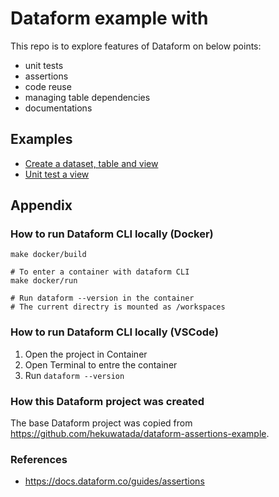 # Dataform example with 

This repo is to explore features of Dataform on below points:
- unit tests
- assertions
- code reuse
- managing table dependencies
- documentations

## Examples
- [Create a dataset, table and view](./docs/create-dataset-table-view.md)
- [Unit test a view](./docs/create-dataset-table-view.md#step-5-unit-test-the-view)


## Appendix

###  How to run Dataform CLI locally (Docker)

```
make docker/build

# To enter a container with dataform CLI
make docker/run

# Run dataform --version in the container
# The current directry is mounted as /workspaces
```

### How to run Dataform CLI locally (VSCode)

1. Open the project in Container
2. Open Terminal to entre the container
3. Run `dataform --version`

### How this Dataform project was created

The base Dataform project was copied from https://github.com/hekuwatada/dataform-assertions-example.

### References
- https://docs.dataform.co/guides/assertions